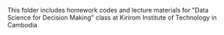 This folder includes homework codes and lecture materials for "Data Science for Decision Making" class at Kirirom Institute of Technology in Cambodia

